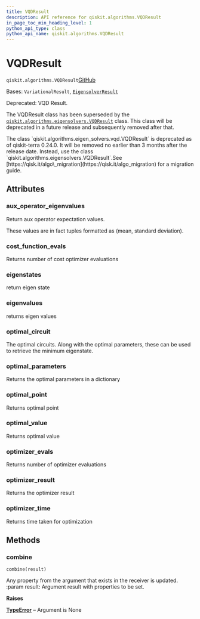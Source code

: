 ```yaml
---
title: VQDResult
description: API reference for qiskit.algorithms.VQDResult
in_page_toc_min_heading_level: 1
python_api_type: class
python_api_name: qiskit.algorithms.VQDResult
---
```


# VQDResult

<span id="qiskit.algorithms.VQDResult" />

`qiskit.algorithms.VQDResult`[GitHub](https://github.com/qiskit/qiskit/tree/stable/0.44/qiskit/algorithms/eigen_solvers/vqd.py "view source code")

Bases: `VariationalResult`, [`EigensolverResult`](qiskit.algorithms.EigensolverResult "qiskit.algorithms.eigen_solvers.eigen_solver.EigensolverResult")

Deprecated: VQD Result.

The VQDResult class has been superseded by the [`qiskit.algorithms.eigensolvers.VQDResult`](qiskit.algorithms.eigensolvers.VQDResult "qiskit.algorithms.eigensolvers.VQDResult") class. This class will be deprecated in a future release and subsequently removed after that.

<Admonition title="Deprecated since version 0.24.0" type="danger">
  The class `qiskit.algorithms.eigen_solvers.vqd.VQDResult` is deprecated as of qiskit-terra 0.24.0. It will be removed no earlier than 3 months after the release date. Instead, use the class `qiskit.algorithms.eigensolvers.VQDResult`.See [https://qisk.it/algo\_migration](https://qisk.it/algo_migration) for a migration guide.
</Admonition>

## Attributes

<span id="qiskit.algorithms.VQDResult.aux_operator_eigenvalues" />

### aux\_operator\_eigenvalues

Return aux operator expectation values.

These values are in fact tuples formatted as (mean, standard deviation).

<span id="qiskit.algorithms.VQDResult.cost_function_evals" />

### cost\_function\_evals

Returns number of cost optimizer evaluations

<span id="qiskit.algorithms.VQDResult.eigenstates" />

### eigenstates

return eigen state

<span id="qiskit.algorithms.VQDResult.eigenvalues" />

### eigenvalues

returns eigen values

<span id="qiskit.algorithms.VQDResult.optimal_circuit" />

### optimal\_circuit

The optimal circuits. Along with the optimal parameters, these can be used to retrieve the minimum eigenstate.

<span id="qiskit.algorithms.VQDResult.optimal_parameters" />

### optimal\_parameters

Returns the optimal parameters in a dictionary

<span id="qiskit.algorithms.VQDResult.optimal_point" />

### optimal\_point

Returns optimal point

<span id="qiskit.algorithms.VQDResult.optimal_value" />

### optimal\_value

Returns optimal value

<span id="qiskit.algorithms.VQDResult.optimizer_evals" />

### optimizer\_evals

Returns number of optimizer evaluations

<span id="qiskit.algorithms.VQDResult.optimizer_result" />

### optimizer\_result

Returns the optimizer result

<span id="qiskit.algorithms.VQDResult.optimizer_time" />

### optimizer\_time

Returns time taken for optimization

## Methods

### combine

<span id="qiskit.algorithms.VQDResult.combine" />

`combine(result)`

Any property from the argument that exists in the receiver is updated. :param result: Argument result with properties to be set.

**Raises**

[**TypeError**](https://docs.python.org/3/library/exceptions.html#TypeError "(in Python v3.12)") – Argument is None

